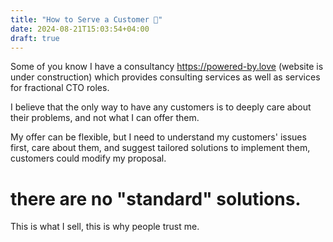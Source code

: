 ```yaml
---
title: "How to Serve a Customer 🍦"
date: 2024-08-21T15:03:54+04:00
draft: true
---
```


Some of you know I have a consultancy https://powered-by.love (website is under construction) which provides consulting services as well as services for fractional CTO roles.

I believe that the only way to have any customers is to deeply care about their problems, and not what I can offer them. 

My offer can be flexible, but I need to understand my customers' issues first, care about them, and suggest tailored solutions to implement them, customers could modify my proposal.

# there are no "standard" solutions.

This is what I sell, this is why people trust me.